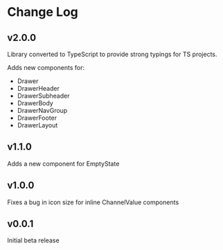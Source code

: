 # Change Log
## v2.0.0
Library converted to TypeScript to provide strong typings for TS projects.

Adds new components for:
- Drawer
- DrawerHeader
- DrawerSubheader
- DrawerBody
- DrawerNavGroup
- DrawerFooter
- DrawerLayout

## v1.1.0
Adds a new component for EmptyState

## v1.0.0 
Fixes a bug in icon size for inline ChannelValue components

## v0.0.1
Initial beta release